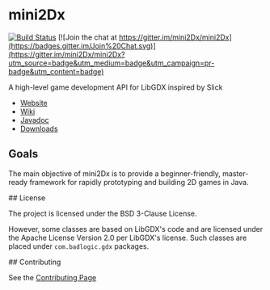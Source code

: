 mini2Dx
=======

[![Build Status](https://travis-ci.org/mini2Dx/mini2Dx.svg?branch=master)](https://travis-ci.org/mini2Dx/mini2Dx)
[![Join the chat at https://gitter.im/mini2Dx/mini2Dx](https://badges.gitter.im/Join%20Chat.svg)](https://gitter.im/mini2Dx/mini2Dx?utm_source=badge&utm_medium=badge&utm_campaign=pr-badge&utm_content=badge)

A high-level game development API for LibGDX inspired by Slick

*   [Website](http://mini2Dx.org/)
*   [Wiki](https://github.com/mini2Dx/mini2Dx/wiki)
*   [Javadoc](http://mini2dx.org/learn/javadoc/)
*   [Downloads](http://mini2dx.org/mini2dx/latest-release/)

## Goals

The main objective of mini2Dx is to provide a beginner-friendly, master-ready framework for rapidly prototyping and building 2D games in Java.

## License

The project is licensed under the BSD 3-Clause License.

However, some classes are based on LibGDX's code and are licensed under the Apache License Version 2.0 per LibGDX's license. Such classes are placed under ```com.badlogic.gdx``` packages.

## Contributing

See the [Contributing Page](http://mini2dx.org/contribute/)